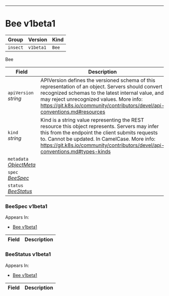 

-----------
# Bee v1beta1



Group        | Version     | Kind
------------ | ---------- | -----------
`insect` | `v1beta1` | `Bee`







Bee



Field        | Description
------------ | -----------
`apiVersion`<br /> *string*    | APIVersion defines the versioned schema of this representation of an object. Servers should convert recognized schemas to the latest internal value, and may reject unrecognized values. More info: https://git.k8s.io/community/contributors/devel/api-conventions.md#resources
`kind`<br /> *string*    | Kind is a string value representing the REST resource this object represents. Servers may infer this from the endpoint the client submits requests to. Cannot be updated. In CamelCase. More info: https://git.k8s.io/community/contributors/devel/api-conventions.md#types-kinds
`metadata`<br /> *[ObjectMeta](#objectmeta-v1)*    | 
`spec`<br /> *[BeeSpec](#beespec-v1beta1)*    | 
`status`<br /> *[BeeStatus](#beestatus-v1beta1)*    | 


### BeeSpec v1beta1

<aside class="notice">
Appears In:

<ul>
<li><a href="#bee-v1beta1">Bee v1beta1</a></li>
</ul></aside>

Field        | Description
------------ | -----------

### BeeStatus v1beta1

<aside class="notice">
Appears In:

<ul>
<li><a href="#bee-v1beta1">Bee v1beta1</a></li>
</ul></aside>

Field        | Description
------------ | -----------





